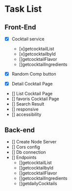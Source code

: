 # Task List

## Front-End

* [x] Cocktail service 
    * [x]getcocktailList
    * [x]getcocktailbyId
    * []getcocktailFlavor
    * []getcocktailIngredients

* [x] Random Comp button 
* [x] Detail Cocktail Page 
* [] List Cocktail Page 
* [] favoris Cocktail Page 
* [] Search Result
* [] responsive
* [] accessibility


## Back-end

* [] Create Node Server
* [] Cors config
* [] Db connection
* [] Endpoints
    * []getcocktailList
    * []getcocktailbyId
    * []getcocktailFlavor
    * []getcocktailIngredients
    * []getdailyCocktails



